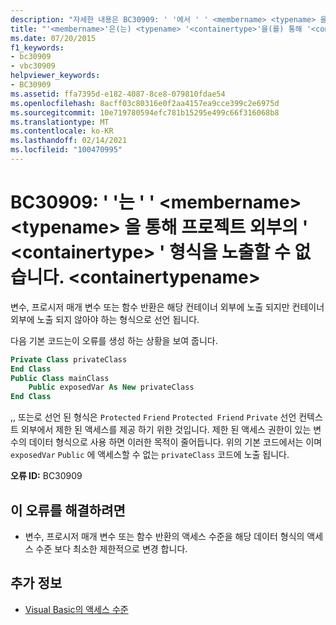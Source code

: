 ```yaml
---
description: "자세한 내용은 BC30909: ' '에서 ' ' <membername> <typename> 을 통해 프로젝트 외부에 ' ' 형식을 노출할 수 없습니다. <containertype> <containertypename>"
title: "'<membername>'은(는) <typename> '<containertype>'을(를) 통해 '<containertypename>' 형식을 프로젝트 외부로 노출할 수 없습니다."
ms.date: 07/20/2015
f1_keywords:
- bc30909
- vbc30909
helpviewer_keywords:
- BC30909
ms.assetid: ffa7395d-e182-4087-8ce8-079810fdae54
ms.openlocfilehash: 8acff03c80316e0f2aa4157ea9cce399c2e6975d
ms.sourcegitcommit: 10e719780594efc781b15295e499c66f316068b8
ms.translationtype: MT
ms.contentlocale: ko-KR
ms.lasthandoff: 02/14/2021
ms.locfileid: "100470995"
---
```

# <a name="bc30909-membername-cannot-expose-type-typename-outside-the-project-through-containertype-containertypename"></a>BC30909: ' '는 ' ' \<membername> \<typename> 을 통해 프로젝트 외부의 ' \<containertype> ' 형식을 노출할 수 없습니다. \<containertypename>

변수, 프로시저 매개 변수 또는 함수 반환은 해당 컨테이너 외부에 노출 되지만 컨테이너 외부에 노출 되지 않아야 하는 형식으로 선언 됩니다.

 다음 기본 코드는이 오류를 생성 하는 상황을 보여 줍니다.

```vb
Private Class privateClass
End Class
Public Class mainClass
    Public exposedVar As New privateClass
End Class
```

 ,, 또는로 선언 된 형식은 `Protected` `Friend` `Protected Friend` `Private` 선언 컨텍스트 외부에서 제한 된 액세스를 제공 하기 위한 것입니다. 제한 된 액세스 권한이 있는 변수의 데이터 형식으로 사용 하면 이러한 목적이 줄어듭니다. 위의 기본 코드에서는 이며 `exposedVar` `Public` 에 액세스할 수 없는 `privateClass` 코드에 노출 됩니다.

 **오류 ID:** BC30909

## <a name="to-correct-this-error"></a>이 오류를 해결하려면

- 변수, 프로시저 매개 변수 또는 함수 반환의 액세스 수준을 해당 데이터 형식의 액세스 수준 보다 최소한 제한적으로 변경 합니다.

## <a name="see-also"></a>추가 정보

- [Visual Basic의 액세스 수준](../../programming-guide/language-features/declared-elements/access-levels.md)
